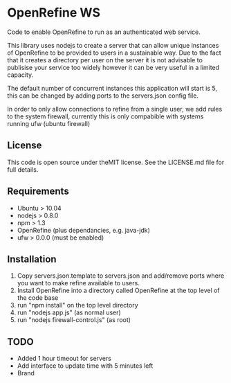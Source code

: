 OpenRefine WS
=============

Code to enable OpenRefine to run as an authenticated web service. 

This library uses nodejs to create a server that can allow unique instances of OpenRefine to be provided to users in a sustainable way. Due to the fact that it creates a directory per user on the server it is not advisable to publisise your service too widely however it can be very useful in a limited capacity. 

The default number of concurrent instances this application will start is 5, this can be changed by adding ports to the servers.json config file. 

In order to only allow connections to refine from a single user, we add rules to the system firewall, currently this is only compabible with systems running ufw (ubuntu firewall)

License
-------

This code is open source under theMIT license. See the LICENSE.md file for full details.

Requirements
------------

* Ubuntu > 10.04
* nodejs > 0.8.0
* npm > 1.3 
* OpenRefine (plus dependancies, e.g. java-jdk)
* ufw > 0.0.0 (must be enabled)


Installation
------------
1. Copy servers.json.template to servers.json and add/remove ports where you want to make refine available to users.
2. Install OpenRefine into a directory called OpenRefine at the top level of the code base
3. run "npm install" on the top level directory
4. run "nodejs app.js" (as normal user)
5. run "nodejs firewall-control.js" (as root)


TODO
----
* Added 1 hour timeout for servers 
* Add interface to update time with 5 minutes left
* Brand
